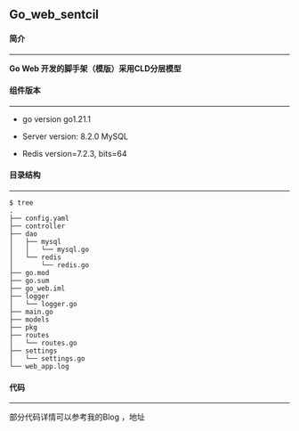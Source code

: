 ## Go_web_sentcil



#### 简介

****

**Go Web 开发的脚手架（模版）采用CLD分层模型**

#### 组件版本

****

* go version go1.21.1 

* Server version: 8.2.0 MySQL

* Redis version=7.2.3, bits=64

#### 目录结构

****

```shel
$ tree
.
├── config.yaml
├── controller
├── dao
│   ├── mysql
│   │   └── mysql.go
│   └── redis
│       └── redis.go
├── go.mod
├── go.sum
├── go_web.iml
├── logger
│   └── logger.go
├── main.go
├── models
├── pkg
├── routes
│   └── routes.go
├── settings
│   └── settings.go
└── web_app.log
```



#### 代码

***

部分代码详情可以参考我的Blog ，地址
